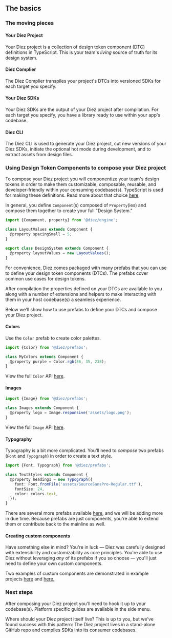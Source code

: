 ## The basics

### The moving pieces

#### Your Diez Project

Your Diez project is a collection of design token component (DTC) definitions in TypeScript. This is your team's _living_ source of truth for its design system.

#### Diez Complier

The Diez Complier transpiles your project's DTCs into versioned SDKs for each target you specify.

#### Your Diez SDKs

Your Diez SDKs are the output of your Diez project after compilation. For each target you specify, you have a library ready to use within your app's codebase.

#### Diez CLI

The Diez CLI is used to generate your Diez project, cut new versions of your Diez SDKs, initiate the optional hot mode during development, and to extract assets from design files.

### Using Design Token Components to compose your Diez project

To compose your Diez project you will componentize your team's design tokens in order to make them customizable, composable, reusable, and developer-friendly within your consuming codebase(s). TypeScript is used for making these definitions. Read more about that choice [here](/faq/#typescript).

In general, you define `Component`(s) composed of `Property`(ies) and compose them together to create your full "Design System."

```typescript
import {Component, property} from '@diez/engine';

class LayoutValues extends Component {
  @property spacingSmall = 5;
}

export class DesignSystem extends Component {
  @property layoutValues = new LayoutValues();
}
```

For convenience, Diez comes packaged with many prefabs that you can use to define your design token components (DTCs). The prefabs cover common use cases for design tokens.

After compilation the properties defined on your DTCs are available to you along with a number of extensions and helpers to make interacting with them in your host codebase(s) a seamless experience.

Below we'll show how to use prefabs to define your DTCs and compose your Diez project.

#### Colors

Use the `Color` prefab to create color palettes.

```typescript
import {Color} from '@diez/prefabs';

class MyColors extends Component {
  @property purple = Color.rgb(86, 35, 238);
}
```

View the full `Color` API [here](/docs/latest/classes/color.image.html).

#### Images

```typescript
import {Image} from '@diez/prefabs';

class Images extends Component {
  @property logo = Image.responsive('assets/logo.png');
}
```

View the full `Image` API [here](/docs/latest/classes/prefabs.image.html).

#### Typography

Typography is a bit more complicated. You'll need to _compose_ two prefabs (`Font` and `Typograph`) in order to create a text style.

```typescript
import {Font, Typograph} from '@diez/prefabs';

class TextStyles extends Component {
  @property heading1 = new Typograph({
    font: Font.fromFile('assets/SourceSansPro-Regular.ttf'),
    fontSize: 24,
    color: colors.text,
  });
}
```

There are several more prefabs available [here](/docs/latest/modules/prefabs.html), and we will be adding more in due time. Because prefabs are just components, you're able to extend them or contribute back to the mainline as well.

#### Creating custom components

Have something else in mind? You're in luck — Diez was carefully designed with extensibility and customizability as core principles. You're able to use Diez without leveraging _any_ of its prefabs if you so choose — you'll just need to define your own custom components.

Two examples of custom components are demonstrated in example projects [here](https://github.com/diez/diez/blob/master/examples/lorem-ipsum/src/components/Margin.ts) and [here.](https://github.com/diez/diez/blob/master/examples/poodle-surf/src/designs/components/SimpleGradient.ts)

### Next steps

After composing your Diez project you'll need to hook it up to your codebase(s). Platform specific guides are available in the side menu.

Where should your Diez project itself live? This is up to you, but we've found success with this pattern: The Diez project lives in a stand-alone GitHub repo and compiles SDKs into its consumer codebases.

